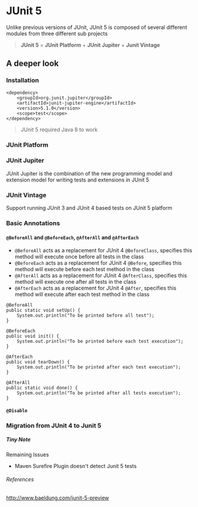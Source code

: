 # JUnit 5
Unlike previous versions of JUnit, JUnit 5 is composed of several different modules
from three different sub projects
> **JUnit 5** = **JUnit Platform** + **JUnit Jupiter** + **Junit Vintage**
## A deeper look
### Installation
```
<dependency>
    <groupId>org.junit.jupiter</groupId>
    <artifactId>junit-jupiter-engine</artifactId>
    <version>5.1.0</version>
    <scope>test</scope>
</dependency>
```
>JUnit 5 required Java 8 to work

### JUnit Platform

### JUnit Jupiter
JUnit Jupiter is the combination of the new programming model and extension model for writing tests and extensions in JUnit 5

### JUnit Vintage
Support running JUnit 3 and JUnit 4 based tests on JUnit 5 platform
### Basic Annotations
#### `@BeforeAll` and `@BeforeEach`, `@AfterAll` and `@AfterEach`
- `@BeforeAll` acts as a replacement for JUnit 4 `@BeforeClass`, specifies this method will execute once before all tests in the class
- `@BeforeEach` acts as a replacement for JUnit 4 `@Before`, specifies this method
will execute before each test method in the class
- `@AfterAll` acts as a replacement for JUnit 4 `@AfterClass`, specifies this method will execute one after all tests in the class
- `@AfterEach` acts as a replacement for JUnit 4 `@After`, specifies this method will execute after each test method in the class

```
@BeforeAll
public static void setUp() {
    System.out.println("To be printed before all test");
}

@BeforeEach
public void init() {
    System.out.println("To be printed before each test execution");
}

@AfterEach
public void tearDown() {
    System.out.println("To be printed after each test execution");
}

@AfterAll
public static void done() {
    System.out.println("To be printed after all tests execution");
}
```

#### `@Disable`

### Migration from JUnit 4 to Junit 5


##### Tiny Note
Remaining Issues
- Maven Surefire Plugin doesn't detect Junit 5 tests

###### References
http://www.baeldung.com/junit-5-preview



